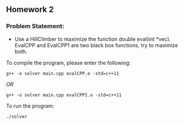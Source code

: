 ## Homework 2
### Problem Statement:
* Use a HillClimber to maximize the function double eval(int *vec).  EvalCPP and EvalCPP1 are two black box functions, try to maximize both.

To compile the program, please enter the following:
```
g++ -o solver main.cpp evalCPP.o -std=c++11
```

  *OR*
               
```
g++ -o solver main.cpp evalCPP1.o -std=c++11
```

To run the program:
```
./solver
```

